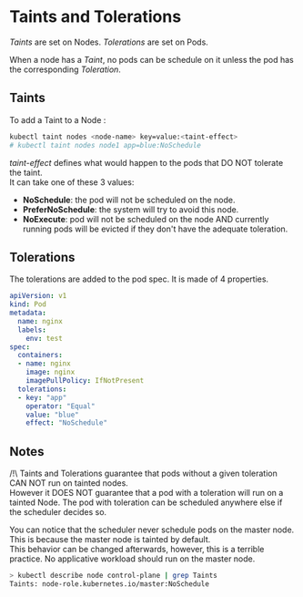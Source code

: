 # Taints and Tolerations

*Taints* are set on Nodes.
*Tolerations* are set on Pods.

When a node has a *Taint*, no pods can be schedule on it unless the pod has the corresponding *Toleration*.

## Taints

To add a Taint to a Node :
```bash
kubectl taint nodes <node-name> key=value:<taint-effect>
# kubectl taint nodes node1 app=blue:NoSchedule
```

*taint-effect* defines what would happen to the pods that DO NOT tolerate the taint.<br>
It can take one of these 3 values:
- **NoSchedule**: the pod will not be scheduled on the node.
- **PreferNoSchedule**: the system will try to avoid this node.
- **NoExecute**: pod will not be scheduled on the node AND currently running pods will be evicted if they don't have the adequate toleration.

## Tolerations

The tolerations are added to the pod spec. It is made of 4 properties.

```yaml
apiVersion: v1
kind: Pod
metadata:
  name: nginx
  labels:
    env: test
spec:
  containers:
  - name: nginx
    image: nginx
    imagePullPolicy: IfNotPresent
  tolerations:
  - key: "app"
    operator: "Equal"
    value: "blue"
    effect: "NoSchedule"
```
## Notes

/!\ Taints and Tolerations guarantee that pods without a given toleration CAN NOT run on tainted nodes.<br>
However it DOES NOT guarantee that a pod with a toleration will run on a tainted Node. The pod with toleration can be scheduled anywhere else if the scheduler decides so.

You can notice that the scheduler never schedule pods on the master node. This is because the master node is tainted by default.<br>
This behavior can be changed afterwards, however, this is a terrible practice. No applicative workload should run on the master node.
```bash 
> kubectl describe node control-plane | grep Taints
Taints: node-role.kubernetes.io/master:NoSchedule
```




